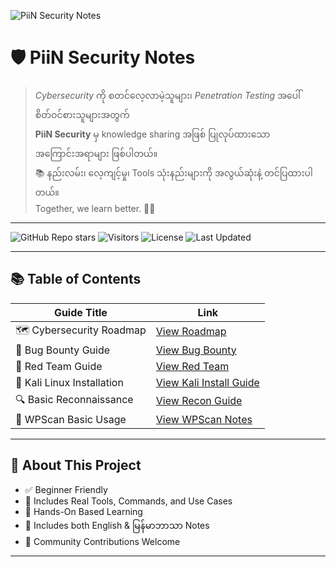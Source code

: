 ![PiiN Security Notes](https://github.com/piinsec/pentest-for-all/blob/main/Images/Capture.PNG)



# 🛡️ PiiN Security Notes 

> _Cybersecurity_ ကို စတင်လေ့လာမဲ့သူများ၊ _Penetration Testing_ အပေါ် စိတ်ဝင်စားသူများအတွက်  
> **PiiN Security** မှ knowledge sharing အဖြစ် ပြုလုပ်ထားသော အကြောင်းအရာများ ဖြစ်ပါတယ်။  
> 📚 နည်းလမ်း၊ လေ့ကျင့်မှု၊ Tools သုံးနည်းများကို အလွယ်ဆုံးနဲ့ တင်ပြထားပါတယ်။  
> Together, we learn better. 🧑‍💻

---

![GitHub Repo stars](https://img.shields.io/github/stars/piinsec/PiiN-Security-Notes?style=social)
![Visitors](https://visitor-badge.glitch.me/badge?page_id=piinsec.PiiN-Security-Notes)
![License](https://img.shields.io/github/license/piinsec/PiiN-Security-Notes)
![Last Updated](https://img.shields.io/github/last-commit/piinsec/PiiN-Security-Notes)

---

## 📚 Table of Contents

| Guide Title | Link |
|-------------|------|
| 🗺️ Cybersecurity Roadmap | [View Roadmap](https://github.com/piinsec/PiiN-Security-Notes/blob/main/Notes/roadmap.md) |
| 🐞 Bug Bounty Guide | [View Bug Bounty](https://github.com/piinsec/PiiN-Security-Notes/blob/main/Notes/bugbounty.md) |
| 🎯 Red Team Guide | [View Red Team](https://github.com/piinsec/PiiN-Security-Notes/blob/main/Notes/red-team.md) |
| 🐧 Kali Linux Installation | [View Kali Install Guide](https://github.com/piinsec/pentest-for-all/blob/main/Notes/kali-install.md) |
| 🔍 Basic Reconnaissance | [View Recon Guide](https://github.com/piinsec/pentest-for-all/blob/main/Notes/recon.md) |
| 🔐 WPScan Basic Usage | [View WPScan Notes](https://github.com/piinsec/pentest-for-all/blob/main/Notes/wpscan.md) |

---

## 🧠 About This Project

- ✅ Beginner Friendly
- 🔧 Includes Real Tools, Commands, and Use Cases
- 🧪 Hands-On Based Learning
- 📝 Includes both English & မြန်မာဘာသာ Notes
- 🤝 Community Contributions Welcome

---

